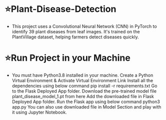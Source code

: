 # ⭐Plant-Disease-Detection
* This project uses a Convolutional Neural Network (CNN) in PyTorch to identify 39 plant diseases from leaf images. It's trained on the PlantVillage dataset, helping farmers detect diseases quickly.


# ⭐Run Project in your Machine
* You must have Python3.8 installed in your machine.
Create a Python Virtual Environment & Activate Virtual Environment Link
Install all the dependencies using below command pip install -r requirements.txt
Go to the Flask Deployed App folder.
Download the pre-trained model file plant_disease_model_1.pt from here
Add the downloaded file in Flask Deployed App folder.
Run the Flask app using below command python3 app.py
You can also use downloaded file in Model Section and play with it using Jupyter Notebook.
